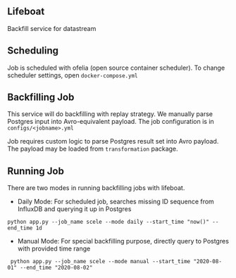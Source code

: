## Lifeboat
Backfill service for datastream

## Scheduling
Job is scheduled with ofelia (open source container scheduler).
To change scheduler settings, open `docker-compose.yml`

## Backfilling Job
This service will do backfilling with replay strategy. We manually
parse Postgres input into Avro-equivalent payload. The job configuration
is in `configs/<jobname>.yml`

Job requires custom logic to parse Postgres result set into Avro payload.
The payload may be loaded from `transformation` package.

## Running Job 

There are two modes in running backfilling jobs with lifeboat.
- Daily Mode: For scheduled job, searches missing ID sequence from InfluxDB and querying it up in Postgres
``` 
python app.py --job_name scele --mode daily --start_time "now()" --end_time 1d  
```

- Manual Mode: For special backfilling purpose, directly query to Postgres with provided time range
```
 python app.py --job_name scele --mode manual --start_time "2020-08-01" --end_time "2020-08-02"
```